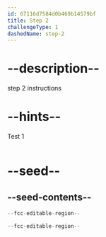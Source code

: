 ```yaml
---
id: 67116d7584d0b469b14579bf
title: Step 2
challengeType: 1
dashedName: step-2
---
```


# --description--

step 2 instructions

# --hints--

Test 1

```js

```

# --seed--

## --seed-contents--

```js
--fcc-editable-region--

--fcc-editable-region--
```
